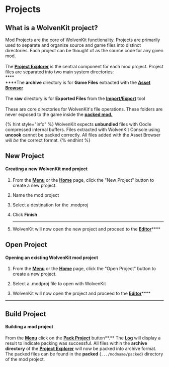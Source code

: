 # Projects

## What is a WolvenKit project?

Mod Projects are the core of WolvenKit functionality. Projects are primarily used to separate and organize source and game files into distinct directories. Each project can be thought of as the source code for any given mod.\
\
The [**Project Explorer**](editor/project-explorer.md) is the central component for each mod project. Project files are separated into two main system directories:\
****\
****The **archive** directory is for **Game Files** extracted with the [**Asset Browser**](editor/asset-browser.md)\
\
The **raw** directory is for **Exported Files** from the [**Import/Export**](editor/import-export/) tool\
\
These are core directories for WolvenKit's file operations. These folders are never exposed to the game inside the [**packed mod.**](../help/glossary.md#packed)

{% hint style="info" %}
WolvenKit expects **unbundled** files with Oodle compressed internal buffers. Files extracted with WolvenKit Console using **uncook** cannot be packed correctly. All files added with the Asset Browser _will be_ the correct format.
{% endhint %}

## New Project

#### Creating a new WolvenKit mod project

1.  From the [**Menu**](menu.md#new-project) or the [**Home**](home.md) page, click the "New Project" button to create a new project.


2.  Name the mod project


3.  Select a destination for the .modproj


4.  Click **Finish**

    ****
5. WolvenKit will now open the new project and proceed to the [**Editor**](editor/)****

## Open Project

#### Opening an existing WolvenKit mod project

1.  From the [**Menu**](menu.md#new-project) or the [**Home**](home.md) page, click the "Open Project" button to create a new project.


2.  Select a .modproj file to open with WolvenKit


3. WolvenKit will now open the project and proceed to the [**Editor**](editor/)****

****

## Build Project

#### Building a mod project

From the [**Menu**](menu.md#new-project) click on the [**Pack Project**](menu.md#pack-project) button**.** The [**Log**](editor/log.md) will display a result to indicate packing was successful. All files within the **archive directory** of the [**Project Explorer**](editor/project-explorer.md) will now be packed into archive format. The packed files can be found in the **packed** (`.../modname/packed`) directory of the mod project.
